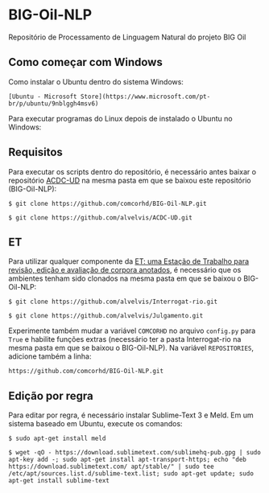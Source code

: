 # BIG-Oil-NLP
Repositório de Processamento de Linguagem Natural do projeto BIG Oil

## Como começar com Windows

Como instalar o Ubuntu dentro do sistema Windows:

    [Ubuntu - Microsoft Store](https://www.microsoft.com/pt-br/p/ubuntu/9nblggh4msv6)

Para executar programas do Linux depois de instalado o Ubuntu no Windows:

## Requisitos

Para executar os scripts dentro do repositório, é necessário antes baixar o repositório [ACDC-UD](https://github.com/alvelvis/ACDC-UD) na mesma pasta em que se baixou este repositório (BIG-Oil-NLP):

    $ git clone https://github.com/comcorhd/BIG-Oil-NLP.git

    $ git clone https://github.com/alvelvis/ACDC-UD.git


## ET

Para utilizar qualquer componente da [ET: uma Estação de Trabalho para revisão, edição e avaliação de corpora anotados](http://comcorhd.letras.puc-rio.br/ET), é necessário que os ambientes tenham sido clonados na mesma pasta em que se baixou o BIG-Oil-NLP:

    $ git clone https://github.com/alvelvis/Interrogat-rio.git

    $ git clone https://github.com/alvelvis/Julgamento.git

Experimente também mudar a variável `COMCORHD` no arquivo `config.py` para `True` e habilite funções extras (necessário ter a pasta Interrogat-rio na mesma pasta em que se baixou o BIG-Oil-NLP). Na variável `REPOSITORIES`, adicione também a linha:

    https://github.com/comcorhd/BIG-Oil-NLP.git

## Edição por regra

Para editar por regra, é necessário instalar Sublime-Text 3 e Meld. Em um sistema baseado em Ubuntu, execute os comandos:

    $ sudo apt-get install meld

    $ wget -qO - https://download.sublimetext.com/sublimehq-pub.gpg | sudo apt-key add -; sudo apt-get install apt-transport-https; echo "deb https://download.sublimetext.com/ apt/stable/" | sudo tee /etc/apt/sources.list.d/sublime-text.list; sudo apt-get update; sudo apt-get install sublime-text